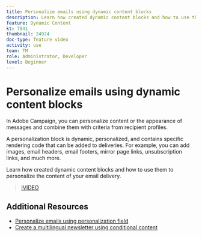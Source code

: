 ```yaml
---
title: Personalize emails using dynamic content blocks
description: Learn how created dynamic content blocks and how to use them to personalize the content of your email delivery.
feature: Dynamic Content
kt: 7941
thumbnail: 24924 
doc-type: feature video
activity: use
team: TM
role: Administrator, Developer
level: Beginner
---
```


# Personalize emails using dynamic content blocks

In Adobe Campaign, you can personalize content or the appearance of messages and combine them with criteria from recipient profiles.

A personalization block is dynamic, personalized, and contains specific rendering code that can be added to deliveries. For example, you can add images, email headers, email footers, mirror page links, unsubscription links, and much more.

Learn how created dynamic content blocks and how to use them to personalize the content of your email delivery.

>[!VIDEO](https://video.tv.adobe.com/v/24924?quality=12)

## Additional Resources

* [Personalize emails using personalization field](/help/content-creation/personalize-emails-using-personalization-fields.md)
* [Create a multilingual newsletter using conditional content](help/send-messages/email/create-a-multilingual-newsletter-using-conditional-content.md)
